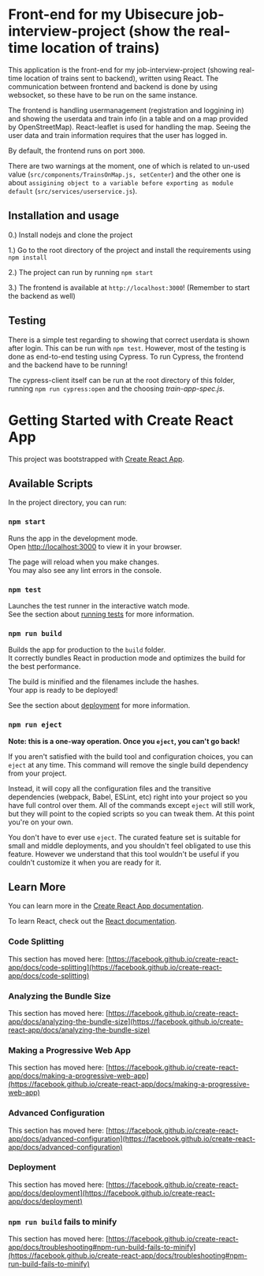 # Front-end for my Ubisecure job-interview-project (show the real-time location of trains)

This application is the front-end for my job-interview-project (showing real-time location of trains sent to backend), written using React.
The communication between frontend and backend is done by using websocket, so these have to be run on the same instance.

The frontend is handling usermanagement (registration and loggining in) and showing the userdata and train info (in a table and on a map provided by OpenStreetMap).
React-leaflet is used for handling the map.
Seeing the user data and train information requires that the user has logged in.

By default, the frontend runs on port `3000`.

There are two warnings at the moment, one of which is related to un-used value (`src/components/TrainsOnMap.js, setCenter`) and the other one is about `assigining object to a variable before exporting as module default` (`src/services/userservice.js`).

## Installation and usage

0.) Install nodejs and clone the project

1.) Go to the root directory of the project and install the requirements using `npm install`

2.) The project can run by running `npm start`

3.) The frontend is available at `http://localhost:3000`! (Remember to start the backend as well)


## Testing 
There is a simple test regarding to showing that correct userdata is shown after login. This can be run with `npm test`.
However, most of the testing is done as end-to-end testing using Cypress.
To run Cypress, the frontend and the backend have to be running!

The cypress-client itself can be run at the root directory of this folder, running `npm run cypress:open` and the choosing *train-app-spec.js*.

# Getting Started with Create React App

This project was bootstrapped with [Create React App](https://github.com/facebook/create-react-app).

## Available Scripts

In the project directory, you can run:

### `npm start`

Runs the app in the development mode.\
Open [http://localhost:3000](http://localhost:3000) to view it in your browser.

The page will reload when you make changes.\
You may also see any lint errors in the console.

### `npm test`

Launches the test runner in the interactive watch mode.\
See the section about [running tests](https://facebook.github.io/create-react-app/docs/running-tests) for more information.

### `npm run build`

Builds the app for production to the `build` folder.\
It correctly bundles React in production mode and optimizes the build for the best performance.

The build is minified and the filenames include the hashes.\
Your app is ready to be deployed!

See the section about [deployment](https://facebook.github.io/create-react-app/docs/deployment) for more information.

### `npm run eject`

**Note: this is a one-way operation. Once you `eject`, you can't go back!**

If you aren't satisfied with the build tool and configuration choices, you can `eject` at any time. This command will remove the single build dependency from your project.

Instead, it will copy all the configuration files and the transitive dependencies (webpack, Babel, ESLint, etc) right into your project so you have full control over them. All of the commands except `eject` will still work, but they will point to the copied scripts so you can tweak them. At this point you're on your own.

You don't have to ever use `eject`. The curated feature set is suitable for small and middle deployments, and you shouldn't feel obligated to use this feature. However we understand that this tool wouldn't be useful if you couldn't customize it when you are ready for it.

## Learn More

You can learn more in the [Create React App documentation](https://facebook.github.io/create-react-app/docs/getting-started).

To learn React, check out the [React documentation](https://reactjs.org/).

### Code Splitting

This section has moved here: [https://facebook.github.io/create-react-app/docs/code-splitting](https://facebook.github.io/create-react-app/docs/code-splitting)

### Analyzing the Bundle Size

This section has moved here: [https://facebook.github.io/create-react-app/docs/analyzing-the-bundle-size](https://facebook.github.io/create-react-app/docs/analyzing-the-bundle-size)

### Making a Progressive Web App

This section has moved here: [https://facebook.github.io/create-react-app/docs/making-a-progressive-web-app](https://facebook.github.io/create-react-app/docs/making-a-progressive-web-app)

### Advanced Configuration

This section has moved here: [https://facebook.github.io/create-react-app/docs/advanced-configuration](https://facebook.github.io/create-react-app/docs/advanced-configuration)

### Deployment

This section has moved here: [https://facebook.github.io/create-react-app/docs/deployment](https://facebook.github.io/create-react-app/docs/deployment)

### `npm run build` fails to minify

This section has moved here: [https://facebook.github.io/create-react-app/docs/troubleshooting#npm-run-build-fails-to-minify](https://facebook.github.io/create-react-app/docs/troubleshooting#npm-run-build-fails-to-minify)
